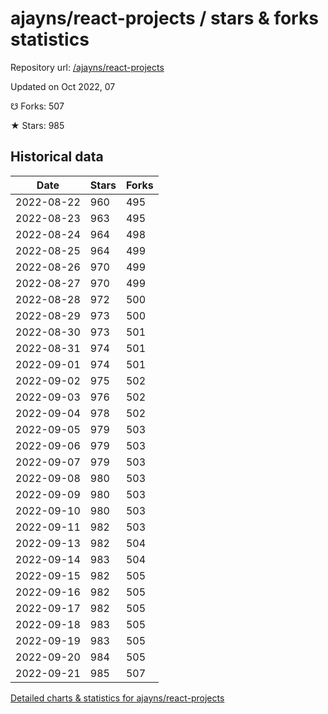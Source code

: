 # ajayns/react-projects / stars & forks statistics

Repository url: [/ajayns/react-projects](https://github.com/ajayns/react-projects)

Updated on Oct 2022, 07

☋ Forks: 507

★ Stars: 985

## Historical data
| Date | Stars | Forks |
|------|-------|-------|
| 2022-08-22 | 960 | 495 | 
| 2022-08-23 | 963 | 495 | 
| 2022-08-24 | 964 | 498 | 
| 2022-08-25 | 964 | 499 | 
| 2022-08-26 | 970 | 499 | 
| 2022-08-27 | 970 | 499 | 
| 2022-08-28 | 972 | 500 | 
| 2022-08-29 | 973 | 500 | 
| 2022-08-30 | 973 | 501 | 
| 2022-08-31 | 974 | 501 | 
| 2022-09-01 | 974 | 501 | 
| 2022-09-02 | 975 | 502 | 
| 2022-09-03 | 976 | 502 | 
| 2022-09-04 | 978 | 502 | 
| 2022-09-05 | 979 | 503 | 
| 2022-09-06 | 979 | 503 | 
| 2022-09-07 | 979 | 503 | 
| 2022-09-08 | 980 | 503 | 
| 2022-09-09 | 980 | 503 | 
| 2022-09-10 | 980 | 503 | 
| 2022-09-11 | 982 | 503 | 
| 2022-09-13 | 982 | 504 | 
| 2022-09-14 | 983 | 504 | 
| 2022-09-15 | 982 | 505 | 
| 2022-09-16 | 982 | 505 | 
| 2022-09-17 | 982 | 505 | 
| 2022-09-18 | 983 | 505 | 
| 2022-09-19 | 983 | 505 | 
| 2022-09-20 | 984 | 505 | 
| 2022-09-21 | 985 | 507 | 


[Detailed charts & statistics for ajayns/react-projects](https://reviewgithub.com/rep/ajayns/react-projects)
